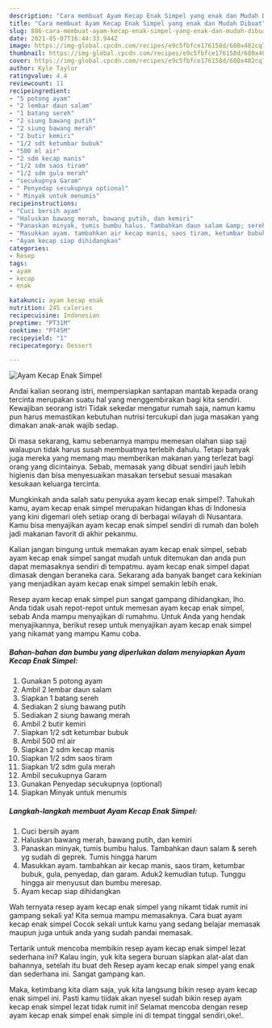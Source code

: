 ```yaml
---
description: "Cara membuat Ayam Kecap Enak Simpel yang enak dan Mudah Dibuat"
title: "Cara membuat Ayam Kecap Enak Simpel yang enak dan Mudah Dibuat"
slug: 886-cara-membuat-ayam-kecap-enak-simpel-yang-enak-dan-mudah-dibuat
date: 2021-05-07T16:44:33.944Z
image: https://img-global.cpcdn.com/recipes/e9c5fbfce176158d/680x482cq70/ayam-kecap-enak-simpel-foto-resep-utama.jpg
thumbnail: https://img-global.cpcdn.com/recipes/e9c5fbfce176158d/680x482cq70/ayam-kecap-enak-simpel-foto-resep-utama.jpg
cover: https://img-global.cpcdn.com/recipes/e9c5fbfce176158d/680x482cq70/ayam-kecap-enak-simpel-foto-resep-utama.jpg
author: Kyle Taylor
ratingvalue: 4.4
reviewcount: 11
recipeingredient:
- "5 potong ayam"
- "2 lembar daun salam"
- "1 batang sereh"
- "2 siung bawang putih"
- "2 siung bawang merah"
- "2 butir kemiri"
- "1/2 sdt ketumbar bubuk"
- "500 ml air"
- "2 sdm kecap manis"
- "1/2 sdm saos tiram"
- "1/2 sdm gula merah"
- "secukupnya Garam"
- " Penyedap secukupnya optional"
- " Minyak untuk menumis"
recipeinstructions:
- "Cuci bersih ayam"
- "Haluskan bawang merah, bawang putih, dan kemiri"
- "Panaskan minyak, tumis bumbu halus. Tambahkan daun salam &amp; sereh yg sudah di geprek. Tumis hingga harum"
- "Masukkan ayam. tambahkan air kecap manis, saos tiram, ketumbar bubuk, gula, penyedap, dan garam. Aduk2 kemudian tutup. Tunggu hingga air menyusut dan bumbu meresap."
- "Ayam kecap siap dihidangkan"
categories:
- Resep
tags:
- ayam
- kecap
- enak

katakunci: ayam kecap enak 
nutrition: 245 calories
recipecuisine: Indonesian
preptime: "PT31M"
cooktime: "PT45M"
recipeyield: "1"
recipecategory: Dessert

---
```



![Ayam Kecap Enak Simpel](https://img-global.cpcdn.com/recipes/e9c5fbfce176158d/680x482cq70/ayam-kecap-enak-simpel-foto-resep-utama.jpg)

Andai kalian seorang istri, mempersiapkan santapan mantab kepada orang tercinta merupakan suatu hal yang menggembirakan bagi kita sendiri. Kewajiban seorang istri Tidak sekedar mengatur rumah saja, namun kamu pun harus memastikan kebutuhan nutrisi tercukupi dan juga masakan yang dimakan anak-anak wajib sedap.

Di masa  sekarang, kamu sebenarnya mampu memesan olahan siap saji walaupun tidak harus susah membuatnya terlebih dahulu. Tetapi banyak juga mereka yang memang mau memberikan makanan yang terlezat bagi orang yang dicintainya. Sebab, memasak yang dibuat sendiri jauh lebih higienis dan bisa menyesuaikan masakan tersebut sesuai masakan kesukaan keluarga tercinta. 



Mungkinkah anda salah satu penyuka ayam kecap enak simpel?. Tahukah kamu, ayam kecap enak simpel merupakan hidangan khas di Indonesia yang kini digemari oleh setiap orang di berbagai wilayah di Nusantara. Kamu bisa menyajikan ayam kecap enak simpel sendiri di rumah dan boleh jadi makanan favorit di akhir pekanmu.

Kalian jangan bingung untuk memakan ayam kecap enak simpel, sebab ayam kecap enak simpel sangat mudah untuk ditemukan dan anda pun dapat memasaknya sendiri di tempatmu. ayam kecap enak simpel dapat dimasak dengan beraneka cara. Sekarang ada banyak banget cara kekinian yang menjadikan ayam kecap enak simpel semakin lebih enak.

Resep ayam kecap enak simpel pun sangat gampang dihidangkan, lho. Anda tidak usah repot-repot untuk memesan ayam kecap enak simpel, sebab Anda mampu menyajikan di rumahmu. Untuk Anda yang hendak menyajikannya, berikut resep untuk menyajikan ayam kecap enak simpel yang nikamat yang mampu Kamu coba.

<!--inarticleads1-->

##### Bahan-bahan dan bumbu yang diperlukan dalam menyiapkan Ayam Kecap Enak Simpel:

1. Gunakan 5 potong ayam
1. Ambil 2 lembar daun salam
1. Siapkan 1 batang sereh
1. Sediakan 2 siung bawang putih
1. Sediakan 2 siung bawang merah
1. Ambil 2 butir kemiri
1. Siapkan 1/2 sdt ketumbar bubuk
1. Ambil 500 ml air
1. Siapkan 2 sdm kecap manis
1. Siapkan 1/2 sdm saos tiram
1. Siapkan 1/2 sdm gula merah
1. Ambil secukupnya Garam
1. Gunakan  Penyedap secukupnya (optional)
1. Siapkan  Minyak untuk menumis




<!--inarticleads2-->

##### Langkah-langkah membuat Ayam Kecap Enak Simpel:

1. Cuci bersih ayam
1. Haluskan bawang merah, bawang putih, dan kemiri
1. Panaskan minyak, tumis bumbu halus. Tambahkan daun salam &amp; sereh yg sudah di geprek. Tumis hingga harum
1. Masukkan ayam. tambahkan air kecap manis, saos tiram, ketumbar bubuk, gula, penyedap, dan garam. Aduk2 kemudian tutup. Tunggu hingga air menyusut dan bumbu meresap.
1. Ayam kecap siap dihidangkan




Wah ternyata resep ayam kecap enak simpel yang nikamt tidak rumit ini gampang sekali ya! Kita semua mampu memasaknya. Cara buat ayam kecap enak simpel Cocok sekali untuk kamu yang sedang belajar memasak maupun juga untuk anda yang sudah pandai memasak.

Tertarik untuk mencoba membikin resep ayam kecap enak simpel lezat sederhana ini? Kalau ingin, yuk kita segera buruan siapkan alat-alat dan bahannya, setelah itu buat deh Resep ayam kecap enak simpel yang enak dan sederhana ini. Sangat gampang kan. 

Maka, ketimbang kita diam saja, yuk kita langsung bikin resep ayam kecap enak simpel ini. Pasti kamu tiidak akan nyesel sudah bikin resep ayam kecap enak simpel lezat tidak rumit ini! Selamat mencoba dengan resep ayam kecap enak simpel enak simple ini di tempat tinggal sendiri,oke!.

